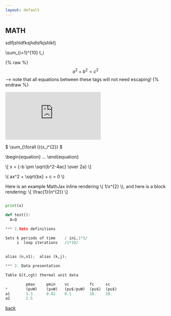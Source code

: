 ```yaml
---
layout: default
---
```


## MATH
sdlfjshldfksjhdlsfkjshlkfj


\sum_{i=1}^{10} t_i

{% raw %}
  $$a^2 + b^2 = c^2$$ --> note that all equations between these tags will not need escaping! 
 {% endraw %}

![equation](http://latex.codecogs.com/gif.latex?Concentration%3D%5Cfrac%7BTotalTemplate%7D%7BTotalVolume%7D)    

$ \sum_{\forall i}{x_i^{2}} $

\begin{equation}
...
\end{equation}


\\[ x = {-b \pm \sqrt{b^2-4ac} \over 2a} \\]


\\( ax^2 + \sqrt{bx} + c = 0 \\)

Here is an example MathJax inline rendering \\( 1/x^{2} \\), and here is a block rendering: 
\\[ \frac{1}{n^{2}} \\]


``` python

print(x)

def test():
  A=Q

*** 1.Sets definitions

Sets k periods of time    / ini,1*3/
     i  loop iterations   /1*10/
    

alias (n,n1);  alias (k,j);

*** 2. Data presentation

Table G(t,cgt) thermal unit data

         pmax     pmin    vc         fc     sc
*        (puW)    (puW)   (pu$/puW)  (pu$)  (pu$)
a1       1.3      0.02    0.1        10.    20.
a2       2.5
```

[back](./)
